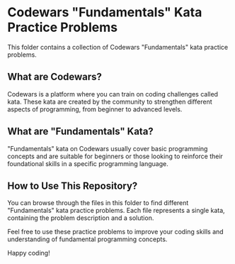 # Codewars "Fundamentals" Kata Practice Problems

This folder contains a collection of Codewars "Fundamentals" kata practice problems.

## What are Codewars?

Codewars is a platform where you can train on coding challenges called kata. These kata are created by the community to strengthen different aspects of programming, from beginner to advanced levels.

## What are "Fundamentals" Kata?

"Fundamentals" kata on Codewars usually cover basic programming concepts and are suitable for beginners or those looking to reinforce their foundational skills in a specific programming language.

## How to Use This Repository?

You can browse through the files in this folder to find different "Fundamentals" kata practice problems. Each file represents a single kata, containing the problem description and a solution.

Feel free to use these practice problems to improve your coding skills and understanding of fundamental programming concepts.

Happy coding!
